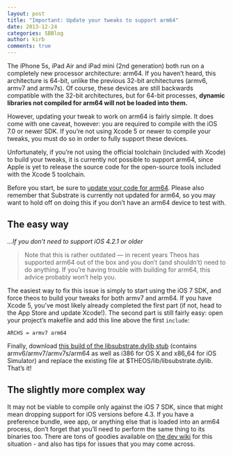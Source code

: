 ```yaml
---
layout: post
title: "Important: Update your tweaks to support arm64"
date: 2013-12-24
categories: SBBlog
author: kirb
comments: true
---
```


The iPhone 5s, iPad Air and iPad mini (2nd generation) both run on a completely new processor architecture: arm64. If you haven’t heard, this architecture is 64-bit, unlike the previous 32-bit architectures (armv6, armv7 and armv7s). Of course, these devices are still backwards compatible with the 32-bit architectures, but for 64-bit processes, **dynamic libraries not compiled for arm64 will not be loaded into them.**

However, updating your tweak to work on arm64 is fairly simple. It does come with one caveat, however: you are required to compile with the iOS 7.0 or newer SDK. If you’re not using Xcode 5 or newer to compile your tweaks, you must do so in order to fully support these devices. 

Unfortunately, if you’re not using the official toolchain (included with Xcode) to build your tweaks, it is currently not possible to support arm64, since Apple is yet to release the source code for the open-source tools included with the Xcode 5 toolchain.

Before you start, be sure to [update your code for arm64](https://developer.apple.com/library/ios/documentation/General/Conceptual/CocoaTouch64BitGuide/ConvertingYourAppto64-Bit/ConvertingYourAppto64-Bit.html). Please also remember that Substrate is currently not updated for arm64, so you may want to hold off on doing this if you don’t have an arm64 device to test with.

## The easy way
*…If you don’t need to support iOS 4.2.1 or older*

> Note that this is rather outdated — in recent years Theos has supported arm64 out of the box and you don’t (and shouldn’t) need to do anything. If you’re having trouble with building for arm64, this advice probably won’t help you.

The easiest way to fix this issue is simply to start using the iOS 7 SDK, and force theos to build your tweaks for both armv7 and arm64. If you have Xcode 5, you’ve most likely already completed the first part (if not, head to the App Store and update Xcode!). The second part is still fairly easy: open your project’s makefile and add this line above the first `include`:

```make
ARCHS = armv7 arm64
```

Finally, download [this build of the libsubstrate.dylib stub](https://cdn.hbang.ws/dl/libsubstrate_arm64.dylib) (contains armv6/armv7/armv7s/arm64 as well as i386 for OS X and x86_64 for iOS Simulator) and replace the existing file at $THEOS/lib/libsubstrate.dylib. That’s it!

## The slightly more complex way
It may not be viable to compile only against the iOS 7 SDK, since that might mean dropping support for iOS versions before 4.3.  If you have a preference bundle, wee app, or anything else that is loaded into an arm64 process, don’t forget that you’ll need to perform the same thing to its binaries too. There are tons of goodies available on [the dev wiki](http://iphonedevwiki.net/index.php/Updating_extensions_for_iOS_7#Tweaks_that_do_need_iOS_4.2.1_and_below_compatibility) for this situation - and also has tips for issues that you may come across.
